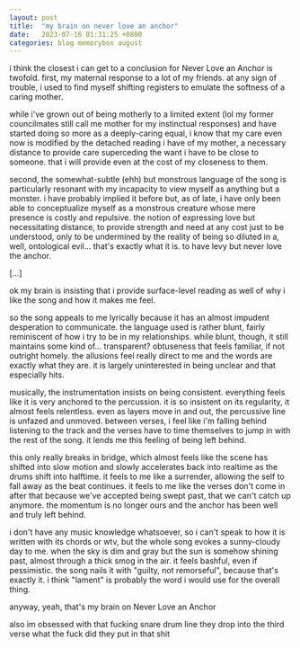 ```yaml
---
layout: post
title:  "my brain on never love an anchor"
date:   2023-07-16 01:31:25 +0800
categories: blog memorybox august
---
```

i think the closest i can get to a conclusion for Never Love an Anchor is twofold. first, my maternal response to a lot of my friends. at any sign of trouble, i used to find myself shifting registers to emulate the softness of a caring mother.

while i've grown out of being motherly to a limited extent (lol my former councilmates still call me mother for my instinctual responses) and have started doing so more as a deeply-caring equal, i know that my care even now is modified by the detached reading i have of my mother, a necessary distance to provide care superceding the want i have to be close to someone. that i will provide even at the cost of my closeness to them.

second, the somewhat-subtle (ehh) but monstrous language of the song is particularly resonant with my incapacity to view myself as anything but a monster. i have probably implied it before but, as of late, i have only been able to conceptualize myself as a monstrous creature whose mere presence is costly and repulsive. the notion of expressing love but necessitating distance, to provide strength and need at any cost just to be understood, only to be undermined by the reality of being so diluted in a, well, ontological evil... that's exactly what it is. to have levy but never love the anchor. 

[...]

ok my brain is insisting that i provide surface-level reading as well of why i like the song and how it makes me feel.

so the song appeals to me lyrically because it has an almost impudent desperation to communicate. the language used is rather blunt, fairly reminiscent of how i try to be in my relationships. while blunt, though, it still maintains some kind of... transparent? obtuseness that feels familiar, if not outright homely. the allusions feel really direct to me and the words are exactly what they are. it is largely uninterested in being unclear and that especially hits.

musically, the instrumentation insists on being consistent. everything feels like it is very anchored to the percussion. it is so insistent on its regularity, it almost feels relentless. even as layers move in and out, the percussive line is unfazed and unmoved. between verses, i feel like i'm falling behind listening to the track and the verses have to time themselves to jump in with the rest of the song. it lends me this feeling of being left behind.

this only really breaks in bridge, which almost feels like the scene has shifted into slow motion and slowly accelerates back into realtime as the drums shift into halftime. it feels to me like a surrender, allowing the self to fall away as the beat continues. it feels to me like the verses don't come in after that because we've accepted being swept past, that we can't catch up anymore. the momentum is no longer ours and the anchor has been well and truly left behind.

i don't have any music knowledge whatsoever, so i can't speak to how it is written with its chords or wtv, but the whole song evokes a sunny-cloudy day to me. when the sky is dim and gray but the sun is somehow shining past, almost through a thick smog in the air. it feels bashful, even if pessimistic. the song nails it with "guilty, not remorseful", because that's exactly it. i think "lament" is probably the word i would use for the overall thing.

anyway, yeah, that's my brain on Never Love an Anchor

also im obsessed with that fucking snare drum line they drop into the third verse what the fuck did they put in that shit
